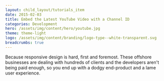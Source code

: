 ```yaml
---
layout: child_layout/tutorials_item
date: 2015-02-03
title: Embed the Latest YouTube Video with a Channel ID
categories: Development
hero: /assets/img/content/hero/youtube.jpg
theme: theme-light
logo: /assets/img/content/branding/logo-type--white-transparent.svg
breadcrumbs: true
---
```


<p class="lead dropcap">Because responsive design is hard, first and foremost. These offshore businesses are dealing with hundreds of clients and the developers aren't being paid enough, so you end up with a dodgy end-product and a lame user experience.</p>